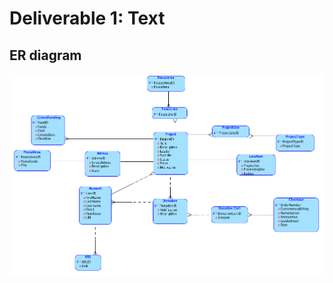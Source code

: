 # Deliverable 1: Text
## ER diagram
![](Deliverable%201:%20Text/Screenshot%202018-01-30%2014.38.23.png)
